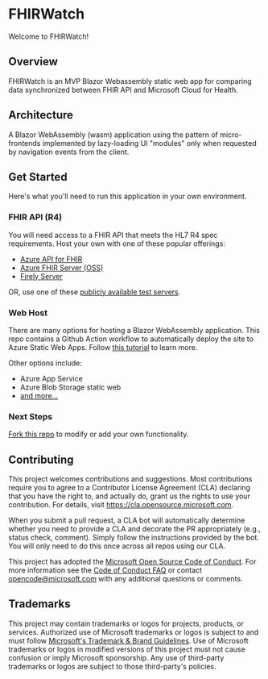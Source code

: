 # FHIRWatch
Welcome to FHIRWatch!

## Overview
FHIRWatch is an MVP Blazor Webassembly static web app for comparing data synchronized between FHIR API and Microsoft Cloud for Health.

## Architecture
A Blazor WebAssembly (wasm) application using the pattern of micro-frontends implemented by lazy-loading UI "modules" only when requested by navigation events from the client.

## Get Started
Here's what you'll need to run this application in your own environment.

### FHIR API (R4)
You will need access to a FHIR API that meets the HL7 R4 spec requirements. 
Host your own with one of these popular offerings:
* [Azure API for FHIR](https://docs.microsoft.com/en-us/azure/healthcare-apis/fhir/fhir-portal-quickstart)
* [Azure FHIR Server (OSS)](https://github.com/microsoft/fhir-server/blob/main/docs/QuickstartDeployPortal.md)
* [Firely Server](https://fire.ly/products/firely-server/)

OR, use one of these [publicly available test servers](https://wiki.hl7.org/index.php?title=Publicly_Available_FHIR_Servers_for_testing).

### Web Host
There are many options for hosting a Blazor WebAssembly application. This repo contains a Github Action workflow to automatically deploy the site to Azure Static Web Apps. 
Follow [this tutorial](https://docs.microsoft.com/en-us/azure/static-web-apps/deploy-blazor) to learn more.

Other options include:
* Azure App Service
* Azure Blob Storage static web
* [and more...](https://docs.microsoft.com/en-us/aspnet/core/blazor/host-and-deploy/webassembly?view=aspnetcore-5.0)

### Next Steps
[Fork this repo](https://github.com/microsoft/fhir-watch/fork) to modify or add your own functionality.

## Contributing

This project welcomes contributions and suggestions. Most contributions require you to agree to a
Contributor License Agreement (CLA) declaring that you have the right to, and actually do, grant us
the rights to use your contribution. For details, visit https://cla.opensource.microsoft.com.

When you submit a pull request, a CLA bot will automatically determine whether you need to provide
a CLA and decorate the PR appropriately (e.g., status check, comment). Simply follow the instructions
provided by the bot. You will only need to do this once across all repos using our CLA.

This project has adopted the [Microsoft Open Source Code of Conduct](https://opensource.microsoft.com/codeofconduct/).
For more information see the [Code of Conduct FAQ](https://opensource.microsoft.com/codeofconduct/faq/) or
contact [opencode@microsoft.com](mailto:opencode@microsoft.com) with any additional questions or comments.

## Trademarks

This project may contain trademarks or logos for projects, products, or services. Authorized use of Microsoft 
trademarks or logos is subject to and must follow 
[Microsoft's Trademark & Brand Guidelines](https://www.microsoft.com/en-us/legal/intellectualproperty/trademarks/usage/general).
Use of Microsoft trademarks or logos in modified versions of this project must not cause confusion or imply Microsoft sponsorship.
Any use of third-party trademarks or logos are subject to those third-party's policies.
